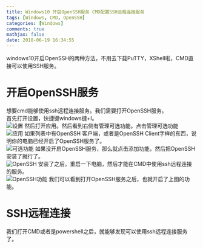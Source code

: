 ```yaml
---
title: Windows10 开启OpenSSH服务 CMD配置SSH远程连接服务
tags: [Windows, CMD, OpenSSH]
categories: [Windows]
comments: true
mathjax: false
date: 2018-06-19 16:34:55
---
```

windows10开启OpenSSH的两种方法，不用去下载PuTTY，XShell啦，CMD直接可以使用SSH服务。  

<!-- more -->

# 开启OpenSSH服务
想要cmd能够使用ssh远程连接服务。我们需要打开OpenSSH服务。  
首先打开设置，快捷键windows键+I。  
![设置](/images/windows-openssh-and-ssh-remote-connection/setting.png)
然后打开应用。然后看到右侧有管理可选功能。点击管理可选功能  
![应用](/images/windows-openssh-and-ssh-remote-connection/application.png)
如果列表中有OpenSSH 客户端，或者是OpenSSH Client字样的东西，说明你的电脑已经开启了OpenSSH服务了。  
![可选功能](/images/windows-openssh-and-ssh-remote-connection/add-function.png)
如果没开启OpenSSH服务，那么就点击添加功能，然后把OpenSSH安装了就行了。  
![OpenSSH](/images/windows-openssh-and-ssh-remote-connection/openssh.png)
安装了之后，重启一下电脑，然后才能在CMD中使用ssh远程连接的服务。  
![OpenSSH功能](/images/windows-openssh-and-ssh-remote-connection/openssh-functions.png)
我们可以看到打开OpenSSH服务之后，也就开启了上图的功能。  

# SSH远程连接
我们打开CMD或者是powershell之后，就能够发现可以使用ssh远程连接服务了。  